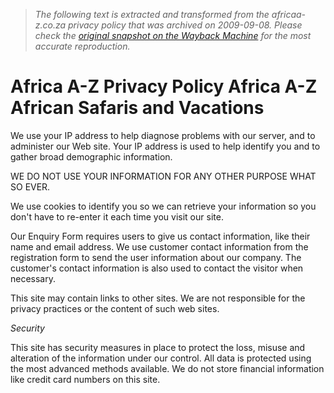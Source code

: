 > *The following text is extracted and transformed from the africaa-z.co.za privacy policy that was archived on 2009-09-08. Please check the [original snapshot on the Wayback Machine](https://web.archive.org/web/20090908005713id_/http%3A//www.africaa-z.co.za/index.php/Home/Home/Privacy-Policy.html) for the most accurate reproduction.*

# Africa A-Z Privacy Policy Africa A-Z African Safaris and Vacations

We use your IP address to help diagnose problems with our server, and to administer our Web site. Your IP address is used to help identify you and to gather broad demographic information.

WE DO NOT USE YOUR INFORMATION FOR ANY OTHER PURPOSE WHAT SO EVER.

We use cookies to identify you so we can retrieve your information so you don't have to re-enter it each time you visit our site.

Our Enquiry Form requires users to give us contact information, like their name and email address. We use customer contact information from the registration form to send the user information about our company. The customer's contact information is also used to contact the visitor when necessary.

This site may contain links to other sites. We are not responsible for the privacy practices or the content of such web sites.

 _Security_

This site has security measures in place to protect the loss, misuse and alteration of the information under our control. All data is protected using the most advanced methods available. We do not store financial information like credit card numbers on this site.  

